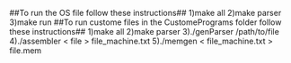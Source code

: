 ##To run the OS file follow these instructions##
1)make all 
2)make parser
3)make run
##To run custome files in the CustomePrograms folder follow these instructions##
1)make all
2)make parser
3)./genParser /path/to/file
4)./assembler < file > file_machine.txt
5)./memgen < file_machine.txt > file.mem